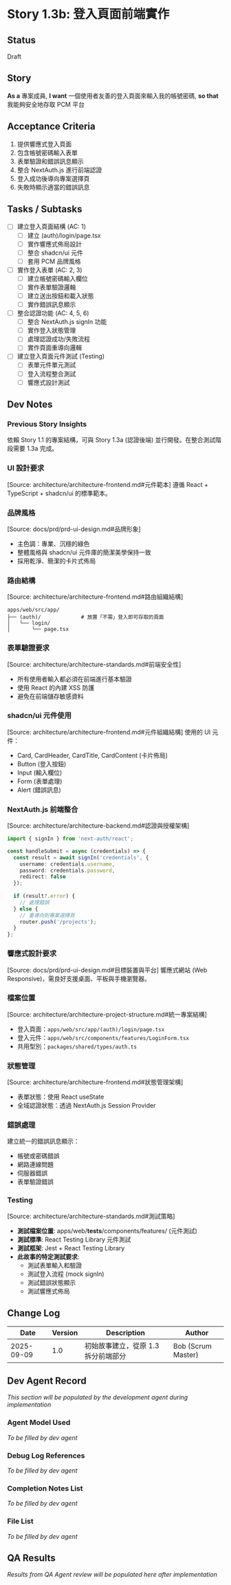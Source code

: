 # Story 1.3b: 登入頁面前端實作

## Status
Draft

## Story
**As a** 專案成員,
**I want** 一個使用者友善的登入頁面來輸入我的帳號密碼,
**so that** 我能夠安全地存取 PCM 平台

## Acceptance Criteria
1. 提供響應式登入頁面
2. 包含帳號密碼輸入表單
3. 表單驗證和錯誤訊息顯示
4. 整合 NextAuth.js 進行前端認證
5. 登入成功後導向專案選擇頁
6. 失敗時顯示適當的錯誤訊息

## Tasks / Subtasks
- [ ] 建立登入頁面結構 (AC: 1)
  - [ ] 建立 (auth)/login/page.tsx
  - [ ] 實作響應式佈局設計
  - [ ] 整合 shadcn/ui 元件
  - [ ] 套用 PCM 品牌風格
- [ ] 實作登入表單 (AC: 2, 3)
  - [ ] 建立帳號密碼輸入欄位
  - [ ] 實作表單驗證邏輯
  - [ ] 建立送出按鈕和載入狀態
  - [ ] 實作錯誤訊息顯示
- [ ] 整合認證功能 (AC: 4, 5, 6)
  - [ ] 整合 NextAuth.js signIn 功能
  - [ ] 實作登入狀態管理
  - [ ] 處理認證成功/失敗流程
  - [ ] 實作頁面重導向邏輯
- [ ] 建立登入頁面元件測試 (Testing)
  - [ ] 表單元件單元測試
  - [ ] 登入流程整合測試
  - [ ] 響應式設計測試

## Dev Notes

### Previous Story Insights
依賴 Story 1.1 的專案結構，可與 Story 1.3a (認證後端) 並行開發。在整合測試階段需要 1.3a 完成。

### UI 設計要求
[Source: architecture/architecture-frontend.md#元件範本]
遵循 React + TypeScript + shadcn/ui 的標準範本。

### 品牌風格
[Source: docs/prd/prd-ui-design.md#品牌形象]
- 主色調：專業、沉穩的綠色
- 整體風格與 shadcn/ui 元件庫的簡潔美學保持一致
- 採用乾淨、簡潔的卡片式佈局

### 路由結構
[Source: architecture/architecture-frontend.md#路由組織結構]
```
apps/web/src/app/
├── (auth)/             # 放置「不需」登入即可存取的頁面
│   └── login/
│       └── page.tsx
```

### 表單驗證要求
[Source: architecture/architecture-standards.md#前端安全性]
- 所有使用者輸入都必須在前端進行基本驗證
- 使用 React 的內建 XSS 防護
- 避免在前端儲存敏感資料

### shadcn/ui 元件使用
[Source: architecture/architecture-frontend.md#元件組織結構]
使用的 UI 元件：
- Card, CardHeader, CardTitle, CardContent (卡片佈局)
- Button (登入按鈕)
- Input (輸入欄位)
- Form (表單處理)
- Alert (錯誤訊息)

### NextAuth.js 前端整合
[Source: architecture/architecture-backend.md#認證與授權架構]
```typescript
import { signIn } from 'next-auth/react';

const handleSubmit = async (credentials) => {
  const result = await signIn('credentials', {
    username: credentials.username,
    password: credentials.password,
    redirect: false
  });
  
  if (result?.error) {
    // 處理錯誤
  } else {
    // 重導向到專案選擇頁
    router.push('/projects');
  }
};
```

### 響應式設計要求
[Source: docs/prd/prd-ui-design.md#目標裝置與平台]
響應式網站 (Web Responsive)，需良好支援桌面、平板與手機瀏覽器。

### 檔案位置
[Source: architecture/architecture-project-structure.md#統一專案結構]
- 登入頁面：`apps/web/src/app/(auth)/login/page.tsx`
- 登入元件：`apps/web/src/components/features/LoginForm.tsx`
- 共用型別：`packages/shared/types/auth.ts`

### 狀態管理
[Source: architecture/architecture-frontend.md#狀態管理架構]
- 表單狀態：使用 React useState
- 全域認證狀態：透過 NextAuth.js Session Provider

### 錯誤處理
建立統一的錯誤訊息顯示：
- 帳號或密碼錯誤
- 網路連線問題
- 伺服器錯誤
- 表單驗證錯誤

### Testing
[Source: architecture/architecture-standards.md#測試策略]
- **測試檔案位置**: apps/web/__tests__/components/features/ (元件測試)
- **測試標準**: React Testing Library 元件測試
- **測試框架**: Jest + React Testing Library
- **此故事的特定測試要求**:
  - 測試表單輸入和驗證
  - 測試登入流程 (mock signIn)
  - 測試錯誤狀態顯示
  - 測試響應式佈局

## Change Log
| Date | Version | Description | Author |
|------|---------|-------------|---------|
| 2025-09-09 | 1.0 | 初始故事建立，從原 1.3 拆分前端部分 | Bob (Scrum Master) |

## Dev Agent Record
_This section will be populated by the development agent during implementation_

### Agent Model Used
_To be filled by dev agent_

### Debug Log References
_To be filled by dev agent_

### Completion Notes List
_To be filled by dev agent_

### File List
_To be filled by dev agent_

## QA Results
_Results from QA Agent review will be populated here after implementation_